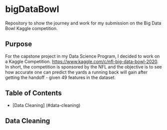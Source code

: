 # bigDataBowl
Repository to show the journey and work for my submission on the Big Data Bowl Kaggle competition. 

## Purpose
For the capstone project in my Data Science Program, I decided to work on a Kaggle Competition.  https://www.kaggle.com/c/nfl-big-data-bowl-2020.  In short, the competition is sponsored by the NFL and the objective is to see how accurate one can predict the yards a running back will gain after getting the handoff - given 49 features in the dataset. 

## Table of Contents
* [Data Cleaning] (#data-cleaning)

## Data Cleaning
